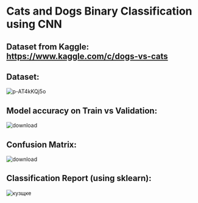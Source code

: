 # Cats and Dogs Binary Classification using CNN

## Dataset from Kaggle: https://www.kaggle.com/c/dogs-vs-cats
## Dataset:
![p-AT4kKQj5o](https://github.com/JohannFaust666/cats_dogs_cnn_classification/assets/123825756/d777ec92-3624-41ce-ba19-630a15c3af26)

## Model accuracy on Train vs Validation:
![download](https://github.com/JohannFaust666/cats_dogs_cnn_classification/assets/123825756/15bd2c4f-3380-45b9-bcc3-30a428241425)

## Confusion Matrix:
![download](https://github.com/JohannFaust666/cats_dogs_cnn_classification/assets/123825756/782f5c8f-8456-4282-8706-b555c4752678)

## Classification Report (using sklearn):
![кузщке](https://github.com/JohannFaust666/cats_dogs_cnn_classification/assets/123825756/f886f140-1622-47b7-8721-afe1cf6cd566)
